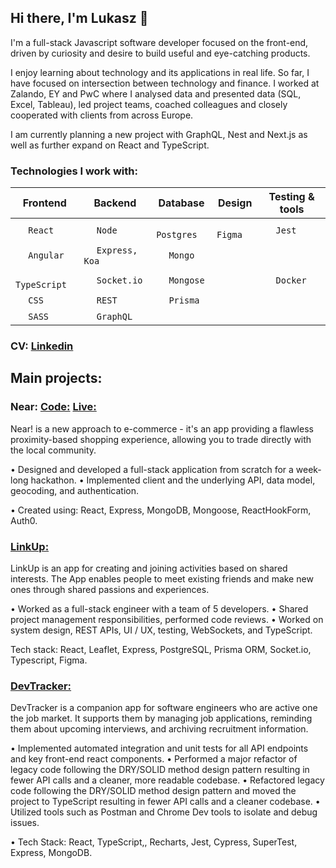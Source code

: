 ## Hi there, I'm Lukasz 👋

I'm a full-stack Javascript software developer focused on the front-end, driven by curiosity and desire to build useful and eye-catching products.

I enjoy learning about technology and its applications in real life. So far, I have focused on intersection between technology and finance. I worked at Zalando, EY and PwC where I analysed data and presented data (SQL, Excel, Tableau), led project teams, coached colleagues and closely cooperated with clients from across Europe.

I am currently planning a new project with GraphQL, Nest and Next.js as well as further expand on React and TypeScript.

### Technologies I work with:
| Frontend                                                                                                                                                          | Backend                                                                                                                                     | Database                                                                                                                                                      | Design                                                                                                                                                                                             | Testing & tools                                                                               |
| ----------------------------------------------------------------------------------------------------------------------------------------------------------------- | ------------------------------------------------------------------------------------------------------------------------------------------- | ------------------------------------------------------------------------------------------------------------------------------------------------------------- | -------------------------------------------------------------------------------------------------------------------------------------------------------------------------------------------------- | --------------------------------------------------------------------------------------------- |
| <img width="16px" src="https://upload.wikimedia.org/wikipedia/commons/thumb/a/a7/React-icon.svg/1200px-React-icon.svg.png" /> `React`                             | <img width="16px" src="https://upload.wikimedia.org/wikipedia/commons/thumb/d/d9/Node.js_logo.svg/1200px-Node.js_logo.svg.png" /> `Node`    | <img width="16px" src="https://upload.wikimedia.org/wikipedia/commons/2/29/Postgresql_elephant.svg" /> `Postgres`                                             | <img width="16px" src="https://is5-ssl.mzstatic.com/image/thumb/Purple116/v4/f3/4e/4d/f34e4de3-801c-b2c2-8daf-7ee4ed93c13c/AppIcon-0-1x_U007emarketing-0-7-0-85-220.png/1200x630wa.png" /> `Figma` | <img width="16px" src="https://nx.dev/documentation/shared/jest-logo.png" /> `Jest`           |
| <img width="16px" src="https://upload.wikimedia.org/wikipedia/commons/thumb/c/cf/Angular_full_color_logo.svg/1200px-Angular_full_color_logo.svg.png" /> `Angular` | <img width="16px" src="https://aralroca.com/images/blog-images/42.png" /> `Express, Koa`                                                    | <img width="16px" src="https://w7.pngwing.com/pngs/63/19/png-transparent-mongodb-database-nosql-postgresql-mongo-text-logo-business-thumbnail.png" /> `Mongo` |                                                                                                                                                                                                    |                                                                                               |
| <img width="16px" src="https://cdn.jsdelivr.net/gh/devicons/devicon/icons/typescript/typescript-original.svg" /> `TypeScript`                                     | <img width="16px" src="https://upload.wikimedia.org/wikipedia/commons/9/96/Socket-io.svg" /> `Socket.io`                                    | <img width="16px" src="https://tsed.io/mongoose.png" /> `Mongose`                                                                                             |                                                                                                                                                                                                    | <img width="16px" src="https://openwrt.org/_media/media/homepage-docker-logo.png" /> `Docker` |
| <img width="16px" src="https://upload.wikimedia.org/wikipedia/commons/thumb/d/d5/CSS3_logo_and_wordmark.svg/1200px-CSS3_logo_and_wordmark.svg.png" /> `CSS`       | <img width="16px" src="https://encrypted-tbn0.gstatic.com/images?q=tbn:ANd9GcQVrGhpCu6brPEhizJYY8O27KRO-1yMvq_F_g&usqp=CAU" /> `REST`       | <img width="16px" src="https://seeklogo.com/images/P/prisma-logo-3805665B69-seeklogo.com.png" /> `Prisma`                                                     |                                                                                                                                                                                                    |                                                                                               |
| <img width="16px" src="https://upload.wikimedia.org/wikipedia/commons/thumb/9/96/Sass_Logo_Color.svg/1200px-Sass_Logo_Color.svg.png" /> `SASS`                    | <img width="16px" src="https://upload.wikimedia.org/wikipedia/commons/thumb/1/17/GraphQL_Logo.svg/1200px-GraphQL_Logo.svg.png" /> `GraphQL` |                                                                                                                                                               |                                                                                                                                                                                                    |                                                                                               |

### CV: [Linkedin](https://www.linkedin.com/in/lukasztt/)

## Main projects: 
### Near: [Code:](https://github.com/lthemis/Near) [Live:](https://nearshoppingapp.netlify.app/) 
Near! is a new approach to e-commerce - it's an app providing a flawless proximity-based shopping experience, allowing you to trade directly with the local community.

• Designed and developed a full-stack application from scratch for a week-long hackathon.
• Implemented client and the underlying API, data model, geocoding, and authentication.

• Created using: React, Express, MongoDB, Mongoose, ReactHookForm, Auth0.
### [LinkUp:](https://github.com/rbrtrfl/linkup)
LinkUp is an app for creating and joining activities based on shared interests. The App enables people to meet existing friends and make new ones through shared passions and experiences. 

• Worked as a full-stack engineer with a team of 5 developers.
• Shared project management responsibilities, performed code reviews.
• Worked on system design, REST APIs, UI / UX, testing, WebSockets, and TypeScript.

Tech stack: React, Leaflet, Express, PostgreSQL, Prisma ORM, Socket.io, Typescript, Figma.
### [DevTracker:](https://github.com/lthemis/DevTracker)
DevTracker is a companion app for software engineers who are active one the job market. It supports them by managing job applications, reminding them about upcoming interviews, and archiving recruitment information. 

• Implemented automated integration and unit tests for all API endpoints and key front-end react components. 
• Performed a major refactor of legacy code following the DRY/SOLID method design pattern resulting in fewer API calls and a cleaner, more readable codebase.
• Refactored legacy code following the DRY/SOLID method design pattern and moved the project to TypeScript resulting in fewer API calls and a cleaner codebase.
• Utilized tools such as Postman and Chrome Dev tools to isolate and debug issues.

• Tech Stack: React, TypeScript,, Recharts, Jest, Cypress, SuperTest, Express, MongoDB.
